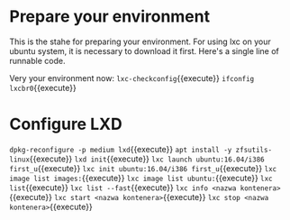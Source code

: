 # Prepare your environment

This is the stahe for preparing your environment. 
For using lxc on your ubuntu system, it is necessary to download it first.
Here's a single line of runnable code.

Very your environment now:
`lxc-checkconfig`{{execute}}
`ifconfig lxcbr0`{{execute}}

# Configure  LXD
`dpkg-reconfigure -p medium lxd`{{execute}}
`apt install -y zfsutils-linux`{{execute}}
`lxd init`{{execute}}
`lxc launch ubuntu:16.04/i386 first_u`{{execute}}
`lxc init ubuntu:16.04/i386 first_u`{{execute}}
`lxc image list images:`{{execute}}
`lxc image list ubuntu:`{{execute}}
`lxc list`{{execute}}
`lxc list --fast`{{execute}}
`lxc info <nazwa kontenera>`{{execute}}
`lxc start <nazwa kontenera>`{{execute}}
`lxc stop <nazwa kontenera>`{{execute}}
